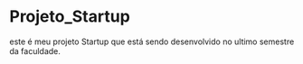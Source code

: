 # Projeto_Startup
este é meu projeto Startup que está sendo desenvolvido no ultimo semestre da faculdade.
